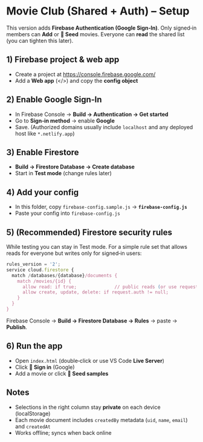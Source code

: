 # Movie Club (Shared + Auth) – Setup

This version adds **Firebase Authentication (Google Sign‑In)**. Only signed‑in members can **Add** or **🌱 Seed** movies. Everyone can **read** the shared list (you can tighten this later).

## 1) Firebase project & web app
- Create a project at https://console.firebase.google.com/
- Add a **Web app** (</>) and copy the **config object**

## 2) Enable Google Sign‑In
- In Firebase Console → **Build → Authentication → Get started**
- Go to **Sign‑in method** → enable **Google**
- Save. (Authorized domains usually include `localhost` and any deployed host like `*.netlify.app`)

## 3) Enable Firestore
- **Build → Firestore Database → Create database**
- Start in **Test mode** (change rules later)

## 4) Add your config
- In this folder, copy `firebase-config.sample.js` → **`firebase-config.js`**
- Paste your config into `firebase-config.js`

## 5) (Recommended) Firestore security rules
While testing you can stay in Test mode. For a simple rule set that allows reads for everyone but writes only for signed‑in users:

```js
rules_version = '2';
service cloud.firestore {
  match /databases/{database}/documents {
    match /movies/{id} {
      allow read: if true;              // public reads (or use request.auth != null for members-only)
      allow create, update, delete: if request.auth != null;
    }
  }
}
```
Firebase Console → **Build → Firestore Database → Rules** → paste → **Publish**.

## 6) Run the app
- Open `index.html` (double‑click or use VS Code **Live Server**)
- Click **🔐 Sign in** (Google)
- Add a movie or click **🌱 Seed samples**

## Notes
- Selections in the right column stay **private** on each device (localStorage)
- Each movie document includes `createdBy` metadata (`uid`, `name`, `email`) and `createdAt`
- Works offline; syncs when back online
